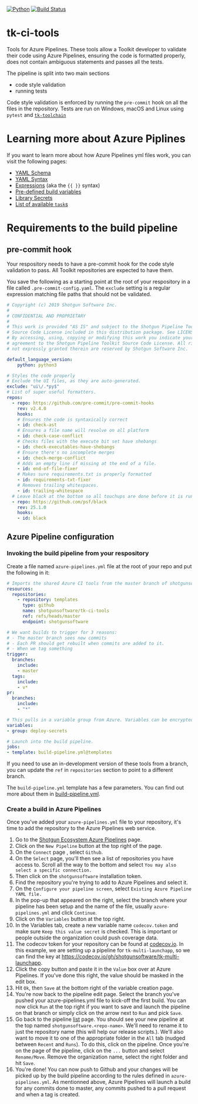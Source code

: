 [![Python](https://img.shields.io/badge/python-3.11%20%7C%203.10%20%7C%203.9-blue.svg)](https://www.python.org/)
[![Build Status](https://dev.azure.com/shotgun-ecosystem/Toolkit/_apis/build/status/tk-ci-tools?branchName=master)](https://dev.azure.com/shotgun-ecosystem/Toolkit/_build/latest?definitionId=39&branchName=master)

# tk-ci-tools

Tools for Azure Pipelines. These tools allow a Toolkit developer to validate their code using Azure Pipelines, ensuring the code is formatted properly, does not contain ambiguous statements and passes all the tests.

The pipeline is split into two main sections
- code style validation
- running tests

Code style validation is enforced by running the `pre-commit` hook on all the files in the repository. Tests are run on Windows, macOS and Linux using `pytest` and [`tk-toolchain`](https://github.com/shotgunsoftware/tk-toolchain)

# Learning more about Azure Piplines

If you want to learn more about how Azure Pipelines yml files work, you can visit the following pages:

- [YAML Schema](https://docs.microsoft.com/en-us/azure/devops/pipelines/yaml-schema?view=azure-devops&tabs=schema%2Cparameter-schema)
- [YAML Syntax](https://docs.microsoft.com/en-us/azure/devops/pipelines/process/templates?view=azure-devops)
- [Expressions](https://docs.microsoft.com/en-us/azure/devops/pipelines/process/expressions?view=azure-devops) (aka the `{{ }}` syntax)
- [Pre-defined build variables](https://docs.microsoft.com/en-us/azure/devops/pipelines/build/variables?view=azure-devops&tabs=yaml)
- [Library Secrets](https://docs.microsoft.com/en-us/azure/devops/pipelines/process/variables?view=azure-devops&tabs=yaml%2Cbatch)
- [List of available `task`s](https://docs.microsoft.com/en-us/azure/devops/pipelines/tasks/?view=azure-devops)

# Requirements to the build pipeline

## pre-commit hook

Your respository needs to have a pre-commit hook for the code style validation to pass. All Toolkit repositories are expected to have them.

You save the following as a starting point at the root of your respository in a file called `.pre-commit-config.yaml`. The `exclude` setting is a regular expression matching file paths that should not be validated.

```yaml
# Copyright (c) 2019 Shotgun Software Inc.
#
# CONFIDENTIAL AND PROPRIETARY
#
# This work is provided "AS IS" and subject to the Shotgun Pipeline Toolkit
# Source Code License included in this distribution package. See LICENSE.
# By accessing, using, copying or modifying this work you indicate your
# agreement to the Shotgun Pipeline Toolkit Source Code License. All rights
# not expressly granted therein are reserved by Shotgun Software Inc.

default_language_version:
    python: python3

# Styles the code properly
# Exclude the UI files, as they are auto-generated.
exclude: "ui\/.*py$"
# List of super useful formatters.
repos:
  - repo: https://github.com/pre-commit/pre-commit-hooks
    rev: v2.4.0
    hooks:
    # Ensures the code is syntaxically correct
    - id: check-ast
    # Ensures a file name will resolve on all platform
    - id: check-case-conflict
    # Checks files with the execute bit set have shebangs
    - id: check-executables-have-shebangs
    # Ensure there's no incomplete merges
    - id: check-merge-conflict
    # Adds an empty line if missing at the end of a file.
    - id: end-of-file-fixer
    # Makes sure requirements.txt is properly formatted
    - id: requirements-txt-fixer
    # Removes trailing whitespaces.
    - id: trailing-whitespace
  # Leave black at the bottom so all touchups are done before it is run.
  - repo: https://github.com/psf/black
    rev: 25.1.0
    hooks:
    - id: black
```

## Azure Pipeline configuration

### Invoking the build pipeline from your respository

Create a file named `azure-pipelines.yml` file at the root of your repo and put the following in it:

```yaml
# Imports the shared Azure CI tools from the master branch of shotgunsoftware/tk-ci-tools
resources:
  repositories:
    - repository: templates
      type: github
      name: shotgunsoftware/tk-ci-tools
      ref: refs/heads/master
      endpoint: shotgunsoftware

# We want builds to trigger for 3 reasons:
# - The master branch sees new commits
# - Each PR should get rebuilt when commits are added to it.
# - When we tag something
trigger:
  branches:
    include:
    - master
  tags:
    include:
    - v*
pr:
  branches:
    include:
    - "*"

# This pulls in a variable group from Azure. Variables can be encrypted or not.
variables:
- group: deploy-secrets

# Launch into the build pipeline.
jobs:
- template: build-pipeline.yml@templates
```

If you need to use an in-development version of these tools from a branch, you can update the `ref` in `repositories` section to point to a different branch.

The `build-pipeline.yml` template has a few parameters. You can find out more about them in [build-pipeline.yml](https://github.com/shotgunsoftware/tk-ci-tools/blob/master/build-pipeline.yml).

### Create a build in Azure Pipelines

Once you've added your `azure-pipelines.yml` file to your repository, it's time to add the repository to the Azure Pipelines web service.

1. Go to the [Shotgun Ecosystem Azure Pipelines](https://dev.azure.com/shotgun-ecosystem/Toolkit/_build) page.
2. Click on the `New Pipeline` button at the top right of the page.
3. On the `Connect` page , select `Github`.
4. On the `Select` page, you'll then see a list of repositories you have access to. Scroll all the way to the bottom and select `You may also select a specific connection.`
5. Then click on the `shotgunsoftware` installation token.
6. Find the repository you're trying to add to Azure Pipelines and select it.
7. On the `Configure your pipeline screen`, select `Existing Azure Pipeline YAML file.`
8.  In the pop-up that appeared on the right, select the branch where your pipeline has been setup and the name of the file, usually `azure-pipelines.yml` and click `Continue`.
9.  Click on the `Variables` button at the top right.
10. In the Variables tab, create a new variable name `codecov.token` and make sure `Keep this value secret` is checked. This is important or people outside the organization could push coverage data.
11. The codecov token for your repository can be found at [codecov.io](codecov.io). In this example, we are setting up a pipeline for `tk-multi-launchapp`, so we can find the key at https://codecov.io/gh/shotgunsoftware/tk-multi-launchapp.
12. Click the copy button and paste it in the `Value` box over at Azure Pipelines. If you've done this right, the value should be masked in the edit box.
13. Hit `Ok`, then `Save` at the bottom right of the variable creation page.
14. You're now back to the pipeline edit page. Select the branch you've pushed your azure-pipelines.yml file to kick-off the first build. You can now click `Run` at the top right if you want to save and launch the pipeline on that branch or simply click on the arrow next to `Run` and pick `Save`.
15. Go back to the pipeline [list](https://dev.azure.com/shotgun-ecosystem/Toolkit/_build) page. You should see your new pipeline at the top named `shotgunsoftware.<repo-name>`. We'll need to rename it to just the repository name (this will help our release scripts.). We'll also want to move it to one of the appropriate folder in the `All` tab (nudged between `Recent` and `Runs`). To do this, click on the pipeline. Once you're on the page of the pipeline, click on the `...` button and select `Rename/Move`. Remove the organization name, select the right folder and hit `Save`.
15. You're done! You can now push to Github and your changes will be picked up by the build pipeline according to the rules defined in `azure-pipelines.yml`. As mentionned above, Azure Pipelines will launch a build for any commits done to master, any commits pushed to a pull request and when a tag is created.
